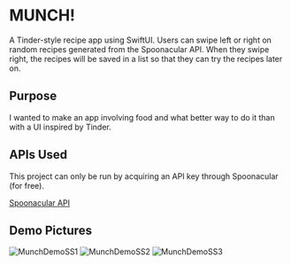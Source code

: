 # MUNCH!

A Tinder-style recipe app using SwiftUI. Users can swipe left or right on random recipes generated from the Spoonacular API. 
When they swipe right, the recipes will be saved in a list so that they can try the recipes later on.

## Purpose

I wanted to make an app involving food and what better way to do it than with a UI inspired by Tinder.

## APIs Used

This project can only be run by acquiring an API key through Spoonacular (for free).

[Spoonacular API](https://spoonacular.com/food-api/)

## Demo Pictures

![MunchDemoSS1](https://user-images.githubusercontent.com/64823305/138618945-bdf233b5-578b-4308-adfc-10586ef16292.jpeg)
![MunchDemoSS2](https://user-images.githubusercontent.com/64823305/138618951-96074759-c5c8-4e15-bd45-5dbf54ccbff9.jpeg)
![MunchDemoSS3](https://user-images.githubusercontent.com/64823305/138618954-8d524ab7-bb8d-4069-ba22-a8e66cedfc52.jpeg)

